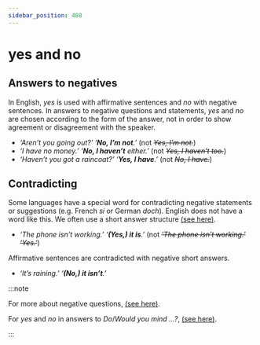 ```yaml
---
sidebar_position: 408
---
```


# yes and no

## Answers to negatives

In English, *yes* is used with affirmative sentences and *no* with negative sentences. In answers to negative questions and statements, *yes* and *no* are chosen according to the form of the answer, not in order to show agreement or disagreement with the speaker.

- *‘Aren’t you going out?’ ‘**No, I’m not**.’* (not *~~Yes, I’m not.~~*)
- *‘I have no money.’ ‘**No, I haven’t** either.’* (not *~~Yes, I haven’t too.~~*)
- *‘Haven’t you got a raincoat?’ ‘**Yes, I have**.’* (not *~~No, I have.~~*)

## Contradicting

Some languages have a special word for contradicting negative statements or suggestions (e.g. French *si* or German *doch*). English does not have a word like this. We often use a short answer structure [(see here)](./../../grammar/speech-and-spoken-exchanges/short-answers-yes-he-can-etc).

- *‘The phone isn’t working.’ ‘**(Yes,) it is**.’* (not *~~‘The phone isn’t working.’ ‘Yes.’~~*)

Affirmative sentences are contradicted with negative short answers.

- *‘It’s raining.’ ‘**(No,) it isn’t**.’*

:::note

For more about negative questions, [(see here)](./../../grammar/basic-clause-types/negative-questions).

For *yes* and *no* in answers to *Do*/*Would you mind …?*, [(see here)](./mind-do-you-mind-etc).

:::

